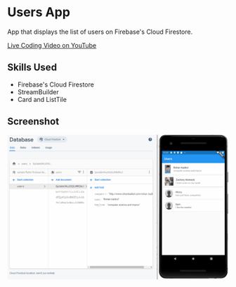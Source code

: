 # Users App

App that displays the list of users on Firebase's Cloud Firestore.

<a href="https://youtu.be/l9ifZayO1WA" target="_blank">Live Coding Video on YouTube</a>

## Skills Used

* Firebase's Cloud Firestore
* StreamBuilder
* Card and ListTile

## Screenshot

<img src="images/screenshot.gif">